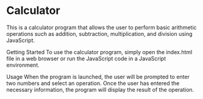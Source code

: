 # Calculator
This is a calculator program that allows the user to perform basic arithmetic operations such as addition, subtraction, multiplication, and division using JavaScript.

Getting Started
To use the calculator program, simply open the index.html file in a web browser or run the JavaScript code in a JavaScript environment. 

Usage
When the program is launched, the user will be prompted to enter two numbers and select an operation. Once the user has entered the necessary information, the program will display the result of the operation.
